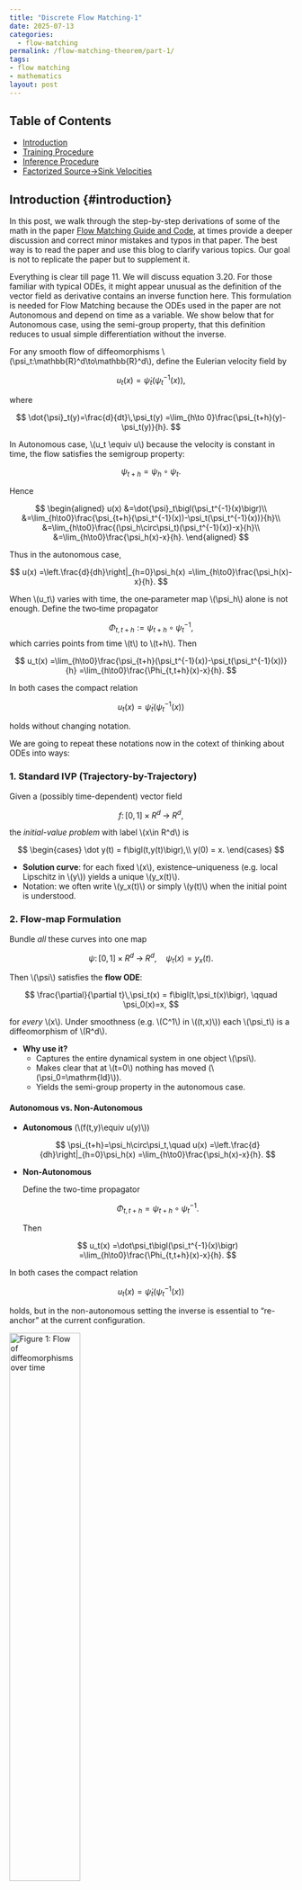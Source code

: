 ```yaml
---
title: "Discrete Flow Matching-1"
date: 2025-07-13
categories:
  - flow-matching
permalink: /flow-matching-theorem/part-1/    
tags:
- flow matching 
- mathematics
layout: post
---
```




<!-- Load MathJax so LaTeX renders in GitHub Pages without touching layouts -->
<script>
  window.MathJax = {
    tex: {
      inlineMath: [['\\(','\\)'], ['\\[','\\]']]
    }
  };
</script>
<script src="https://cdn.jsdelivr.net/npm/mathjax@3/es5/tex-mml-chtml.js"></script>


## Table of Contents
- [Introduction](#introduction)
- [Training Procedure](#training-procedure)
- [Inference Procedure](#inference-procedure)
- [Factorized Source→Sink Velocities](#factorized-source-sink-velocities)




## Introduction {#introduction} 

In this post, we walk through the step-by-step derivations of some of the math in the 
paper [ Flow Matching Guide and Code](https://arxiv.org/pdf/2412.06264), at times provide a deeper discussion and correct minor mistakes and typos in that paper. The best way is to read the paper and use this blog to clarify various topics. Our goal is not to replicate the paper but to supplement it. 

Everything is clear till page 11. We will discuss equation 3.20. For those familiar with typical ODEs, it might appear unusual as the definition of the vector field as derivative contains an inverse function here. This formulation is needed for Flow Matching because the ODEs used in the paper are not Autonomous and depend on time as a variable. We show below that for Autonomous case, using the semi-group property, that this definition reduces to usual simple differentiation without the inverse.



For any smooth flow of diffeomorphisms \\(\psi_t:\mathbb{R}^d\to\mathbb{R}^d\\), define the Eulerian velocity field by

$$
u_t(x)=\dot{\psi}_t\bigl(\psi_t^{-1}(x)\bigr),
$$

where

$$
\dot{\psi}_t(y)=\frac{d}{dt}\,\psi_t(y)
=\lim_{h\to 0}\frac{\psi_{t+h}(y)-\psi_t(y)}{h}.
$$

In Autonomous case, \\(u_t \equiv u\\) because the velocity is constant in time, the flow satisfies the semigroup property:

$$
\psi_{t+h}=\psi_h\circ\psi_t.
$$

Hence

$$
\begin{aligned}
u(x)
&=\dot{\psi}_t\bigl(\psi_t^{-1}(x)\bigr)\\
&=\lim_{h\to0}\frac{\psi_{t+h}(\psi_t^{-1}(x))-\psi_t(\psi_t^{-1}(x))}{h}\\
&=\lim_{h\to0}\frac{(\psi_h\circ\psi_t)(\psi_t^{-1}(x))-x}{h}\\
&=\lim_{h\to0}\frac{\psi_h(x)-x}{h}.
\end{aligned}
$$

Thus in the autonomous case,

$$
u(x)
=\left.\frac{d}{dh}\right|_{h=0}\psi_h(x)
=\lim_{h\to0}\frac{\psi_h(x)-x}{h}.
$$


When \\(u_t\\) varies with time, the one‐parameter map \\(\psi_h\\) alone is not enough. Define the two‐time propagator

$$
\Phi_{t,t+h}:=\psi_{t+h}\circ\psi_t^{-1},
$$
which carries points from time \\(t\\) to \\(t+h\\). Then

$$
u_t(x)
=\lim_{h\to0}\frac{\psi_{t+h}(\psi_t^{-1}(x))-\psi_t(\psi_t^{-1}(x))}{h}
=\lim_{h\to0}\frac{\Phi_{t,t+h}(x)-x}{h}.
$$



In both cases the compact relation

$$
u_t(x)=\dot{\psi}_t\bigl(\psi_t^{-1}(x)\bigr)
$$

holds without changing notation.


We are going to repeat these notations now in the cotext of thinking about ODEs into ways:

### 1. Standard IVP (Trajectory-by-Trajectory)

Given a (possibly time-dependent) vector field  

$$
f\colon [0,1]\times R^d\;\to\; R^d,
$$  

the *initial-value problem* with label \\(x\in R^d\\) is  

$$
\begin{cases}
\dot y(t) = f\bigl(t,y(t)\bigr),\\
y(0) = x.
\end{cases}
$$  

- **Solution curve**: for each fixed \\(x\\), existence–uniqueness (e.g. local Lipschitz in \\(y\\)) yields a unique \\(y_x(t)\\).  
- Notation: we often write \\(y_x(t)\\) or simply \\(y(t)\\) when the initial point is understood.

### 2. Flow-map Formulation

Bundle *all* these curves into one map  

$$
\psi\colon [0,1]\times R^d\;\longrightarrow\; R^d,
\quad
\psi_t(x) = y_x(t).
$$  

Then \\(\psi\\) satisfies the **flow ODE**:  

$$
\frac{\partial}{\partial t}\,\psi_t(x)
= f\bigl(t,\psi_t(x)\bigr),
\qquad
\psi_0(x)=x,
$$  

for *every* \\(x\\).  Under smoothness (e.g. \\(C^1\\) in \\((t,x)\\)) each \\(\psi_t\\) is a diffeomorphism of \\(R^d\\).

- **Why use it?**  
  - Captures the entire dynamical system in one object \\(\psi\\).  
  - Makes clear that at \\(t=0\\) nothing has moved (\\(\psi_0=\mathrm{Id}\\)).  
  - Yields the semi-group property in the autonomous case.

#### Autonomous vs. Non-Autonomous

- **Autonomous** (\\(f(t,y)\equiv u(y)\\))  

  $$
  \psi_{t+h}=\psi_h\circ\psi_t,\quad
  u(x)
  =\left.\frac{d}{dh}\right|_{h=0}\psi_h(x)
  =\lim_{h\to0}\frac{\psi_h(x)-x}{h}.
  $$  

- **Non-Autonomous**  

  Define the two-time propagator  

  $$
  \Phi_{t,t+h}=\psi_{t+h}\circ\psi_t^{-1}.
  $$  

  Then  

  $$
  u_t(x)
  =\dot\psi_t\bigl(\psi_t^{-1}(x)\bigr)
  =\lim_{h\to0}\frac{\Phi_{t,t+h}(x)-x}{h}.
  $$  

In both cases the compact relation  

$$
u_t(x)=\dot\psi_t\bigl(\psi_t^{-1}(x)\bigr)
$$  

holds, but in the non-autonomous setting the inverse is essential to “re-anchor” at the current configuration.



<img src="/images/planes.png"
     alt="Figure 1: Flow of diffeomorphisms over time"
     width="50%"
     style="height:auto;">

In case of the flow, it is better to think of a series of "planes" stacked on top of each other in time. The first plane is the plane of initial conditions. We can think of paths as curves piercing the planes. What is happening in the non-autonomous case is that we cannot simply start from zero time ignoring where we are in time and take the usual 

$$
 \lim_{h\to0}\frac{\psi_h(x)-x}{h},
$$ 


always from "zero" time on the plane to delta time \\( h \\). Instead we need to bring back the point to the initial plane and then move the point to \\( t+ h \\) plane right "above" \\(x\\) on the plane \\(t\\). In our flow representation \\(\psi_t (x)\\) always requires \\(x\\) to be on the 
initial plane and thus when we take its derivative, the argument for the derivative has to be starting from initial plane as well. The derivative of \\(\psi\\) brings the point to \\(t\\) plane just as \\(\psi \\) does; it needs to know the initial point where \\(x\\) came from which is exactly what we are doing here:

$$
u_t(x)=\dot{\psi}_t\bigl(\psi_t^{-1}(x)\bigr)
$$


where we have for have 

$$ \psi_t^{-1}(x) = y$$ 

$$
\dot{\psi}_t(y)=\frac{d}{dt}\,\psi_t(y)
=\lim_{h\to 0}\frac{\psi_{t+h}(y)-\psi_t(y)}{h}.
$$

Note here we are using \\(y\\) label instead of \\(x\\) for points on the initial plane. Note also how the limit definition shows that the derivative too needs to be defined from the initial plane to time \\(t \\) inheriting that property from  \\(\psi\\)


We next turn to page 14 and proof of (3.30):


### Flow identity for \\(\log p_t\\) (3.30) from the continuity equation

Setup and notation:
Let \\(\Omega\subset\mathbb{R}^d\\). For \\(t\in[0,1]\\):


- \\(u_t:\Omega\to\mathbb{R}^d\\) is \\(C^1\\) in \\(x\\) (measurable in \\(t\\)).
- \\(p_t:\Omega\to(0,\infty)\\) is \\(C^1\\) in \\(x\\) and solves the continuity equation

$$
\partial_t p_t + \nabla\!\cdot(p_t\,u_t)=0.
$$

The flow \\(\psi_t:\Omega\to\Omega\\) solves

$$
\dot\psi_t(x)=u_t(\psi_t(x)),\qquad \psi_0(x)=x.
$$



We use the evaluation convention 

$$(\nabla\!\cdot u_t)(\psi_t(x)),$$

meaning that the differential operator (here divergence) is applied first with respect to the spatial variable, producing a scalar field, and \emph{then} this resulting scalar field is evaluated at the point \\(\psi_t(x)\\) along the flow trajectory

We need the following: 


If \\(f:[0,1]\times\Omega\to\mathbb{R}\\) is \\(C^1\\) in \\((t,x)\\), then for every \\(x\in\Omega\\),

$$
\frac{d}{dt}\,f_t(\psi_t(x))
=\partial_t f_t(\psi_t(x))
+\nabla f_t(\psi_t(x))\cdot u_t(\psi_t(x)). (*)
$$


proof:

Define \\(F(t,y):=f(t,y)\\) and \\(g(t):=F(t,\psi_t(x))\\). By the multivariable chain rule,

$$
g'(t)
=\partial_t F(t,\psi_t(x))
+ D_yF(t,\psi_t(x))\,[\dot\psi_t(x)].
$$

Since \\(D_yF(t,y)=\nabla f_t(y)\\) and \\(\dot\psi_t(x)=u_t(\psi_t(x))\\), we obtain the formula.


We will now show: Along the flow trajectory \\(t\mapsto\psi_t(x)\\),

$$
\frac{d}{dt}\log p_t(\psi_t(x))
= -\,(\nabla\!\cdot u_t)(\psi_t(x)).
$$

Consequently,

$$
\log p_1(\psi_1(x))
= \log p_0(\psi_0(x))
-\int_0^1 (\nabla\!\cdot u_t)(\psi_t(x))\,dt.
$$



From the continuity equation,

$$
\partial_t p_t
= -\nabla\!\cdot(p_t u_t)
= -p_t\,\nabla\!\cdot u_t - u_t\cdot\nabla p_t.
$$

Divide by \\(p_t>0\\) to get

$$
\partial_t \log p_t
= -\,\nabla\!\cdot u_t \;-\; u_t\cdot\nabla \log p_t.
$$

Apply \\(*\\) with \\(f_t=\log p_t\\):

$$
\frac{d}{dt}\log p_t(\psi_t(x))
=\partial_t\log p_t(\psi_t(x))
+ \nabla\log p_t(\psi_t(x))\cdot u_t(\psi_t(x)).
$$

Insert the previous equation and cancel the \\(u_t\cdot\nabla\log p_t\\) terms to obtain the differential form.

Integrate over \\(t\in[0,1]\\) to get the stated identity.

$$
\log p_{1}(\psi_{1}(x)) - \log p_{0}(\psi_{0}(x))
= - \int_{0}^{1} \big( \nabla \!\cdot u_{t} \big)\big( \psi_{t}(x) \big) \, dt.
$$



The expressions \\(u_t(X_t\mid X_1)\\) and \\(u_t(X_t\mid Z)\\) can be misleading, as they suggest probabilistic conditioning of the vector field itself. Here we write the vector field with a semicolon to indicate a parameter: \\(u_t(x;z)\\). For example, a clearer form of

$$
u_t(x) \;=\; \mathbb{E}\!\big[u_t(X_t\mid X_1)\,\big|\,X_t=x\big]
$$

is

$$
u_t(x) \;=\; \mathbb{E}\!\big[u_t(X_t; X_1)\,\big|\,X_t=x\big],
$$

which emphasizes that the second argument is a parameter, not a conditioning operation on the field. Let \\(p_Z(z)\\) be the \\(t\\)-independent density of the latent \\(Z\\). For each fixed \\(z\\), the conditional density \\(p_{t\mid Z}(x\mid z)\\) in \\(x\\) is transported by the velocity \\(u_t(x;z)\\) via the conditional continuity equation

$$
\partial_t p_{t\mid Z}(x\mid z) + \operatorname{div}_x\!\big(u_t(x;z)\,p_{t\mid Z}(x\mid z)\big)=0,
$$

and the marginal in \\(x\\) is

$$
p_t(x)=\int p_{t\mid Z}(x\mid z)\,p_Z(z)\,dz.
$$

Because \\(u_t(\cdot;z)\\) generates \\(p_{t\mid Z}(\cdot\mid z)\\), we have

$$
\frac{d}{dt}\,p_t(x)
= \int \partial_t p_{t\mid Z}(x\mid z)\,p_Z(z)\,dz
\tag{4.14}
$$

$$
= - \int \operatorname{div}_x\!\Big(u_t(x; z)\,p_{t\mid Z}(x\mid z)\Big)\,p_Z(z)\,dz
\tag{4.15}
$$

$$
= -\,\operatorname{div}_x\!\int u_t(x; z)\,p_{t\mid Z}(x\mid z)\,p_Z(z)\,dz
\tag{4.16}
$$

$$
= -\,\operatorname{div}_x\!\big(\bar u_t(x)\,p_t(x)\big),
\tag{4.17}
$$

where

$$
\bar u_t(x) := \frac{\int u_t(x; z)\,p_{t\mid Z}(x\mid z)\,p_Z(z)\,dz}{p_t(x)},
\qquad p_t(x) > 0.
$$

Equality (4.14) follows by differentiating under the \\(z\\)-integral (Leibniz rule), using the \\(C^1\\) regularity of \\(p_{t\mid Z}\\) and the fact that \\(p_Z\\) has bounded support. Equality (4.15) follows from the conditional continuity equation for each \\(z\\). Equality (4.16) follows from the linearity of \\(\operatorname{div}_x\\) and the fact it acts only on \\(x\\), allowing it to pass through the \\(z\\)-integral. Equality (4.17) follows from multiplying and dividing inside the integral by \\(p_t(x)\\) and using the definition of \\(\bar u_t\\).






We begin from the definition

$$
u_t(x) = \mathbb{E}\!\left[\,u_t(X_t; Z) \,\middle|\, X_t = x\right].
$$

The loss gradient is

$$
\nabla_\theta L_{\mathrm{FM}}(\theta)
= \nabla_\theta\,\mathbb{E}_{t, X_t \sim p_t}
\big[ D\big(u_t(X_t),\, u^\theta_t(X_t)\big) \big]
$$

$$
= \mathbb{E}_{t, X_t \sim p_t}
\big[ \nabla_\theta D\big(u_t(X_t),\, u^\theta_t(X_t)\big) \big].
$$

Using the chain rule gives

$$
\overset{(i)}{=}
\mathbb{E}_{t, X_t \sim p_t}
\big[ \nabla_v D\big(u_t(X_t),\, u^\theta_t(X_t)\big)
\,\nabla_\theta u^\theta_t(X_t) \big].
$$

Substituting \(u_t(X_t) = \mathbb{E}[u_t(X_t; Z) \mid X_t]\) we have

$$
= \mathbb{E}_{t, X_t \sim p_t}
\big[ \nabla_v D\big(\mathbb{E}[u_t(X_t; Z) \mid X_t],\, u^\theta_t(X_t)\big)
\,\nabla_\theta u^\theta_t(X_t) \big].
$$

Since the outer factor depends only on \(X_t\) (and \(t\)), we can move the conditioning on \(X_t\) all the way to the right:

$$
= \mathbb{E}_{t, X_t \sim p_t}
\mathbb{E}_{Z \sim p_{Z\mid t}(\cdot \mid X_t)}
\big[ \nabla_v D(u_t(X_t; Z),\, u^\theta_t(X_t))
\,\nabla_\theta u^\theta_t(X_t) \big].
$$

Applying the law of total expectation yields the joint form

$$
= \mathbb{E}_{t, Z \sim q,\; X_t \sim p_{t\mid Z}(\cdot \mid Z)}
\big[ \nabla_v D(u_t(X_t; Z),\, u^\theta_t(X_t))
\,\nabla_\theta u^\theta_t(X_t) \big].
$$

Applying equation (4.21) conditionally on \(X_t\) gives

$$
\overset{(ii)}{=}
\mathbb{E}_{t, Z \sim q,\; X_t \sim p_{t\mid Z}(\cdot \mid Z)}
\big[ \nabla_\theta D(u_t(X_t; Z),\, u^\theta_t(X_t)) \big],
$$

and therefore

$$
= \nabla_\theta\,\mathbb{E}_{t, Z \sim q,\; X_t \sim p_{t\mid Z}(\cdot \mid Z)}
\big[ D(u_t(X_t; Z),\, u^\theta_t(X_t)) \big]
= \nabla_\theta L_{\mathrm{CFM}}(\theta).
$$

Here, step (i) uses the chain rule, the substitution makes the conditional expectation explicit, moving the condition on \(X_t\) to the right uses the fact that the inner term depends only on \(X_t\), the law of total expectation produces the joint distribution, and step (ii) applies equation (4.21) conditionally on \(X_t\).






Start with the definition \\(u_t(x)=\mathbb{E}\!\left[u_t(X_t;Z)\mid X_t=x\right]\\).  
Consider the objective

$$
\nabla_\theta L_{\mathrm{FM}}(\theta)
= \nabla_\theta\,\mathbb{E}_{t, X_t \sim p_t}\!\Big[ D\big(u_t(X_t),\,u_t^\theta(X_t)\big) \Big].
$$

Move \\(\nabla_\theta\\) inside and use the chain rule with respect to the second argument of \\(D\\):

$$
= \mathbb{E}_{t, X_t \sim p_t}\!\Big[ \nabla_\theta D\big(u_t(X_t),\,u_t^\theta(X_t)\big) \Big]
= \mathbb{E}_{t, X_t \sim p_t}\!\Big[ \nabla_v D\big(u_t(X_t),\,u_t^\theta(X_t)\big)\,\nabla_\theta u_t^\theta(X_t) \Big].
\tag{4.12}
$$

Insert \\(u_t(X_t)=\mathbb{E}\!\left[u_t(X_t;Z)\mid X_t\right]\\) inside \\(D\\):

$$
= \mathbb{E}_{t, X_t \sim p_t}\!\Big[
\nabla_v D\big(\,\mathbb{E}[u_t(X_t; Z)\mid X_t],\, u_t^\theta(X_t)\big)\,
\nabla_\theta u_t^\theta(X_t)
\Big].
$$

Since everything other than the explicit \\(Z\\)-dependence is a function of \\(X_t\\), move the conditioning \\(\mid X_t\\) all the way to the right:

$$
=
\mathbb{E}_{t, X_t \sim p_t}\!\Big[
\mathbb{E}\Big[
\nabla_v D\big(u_t(X_t; Z),\, u_t^\theta(X_t)\big)\,\nabla_\theta u_t^\theta(X_t)
\ \big X_t\ X_t\Big]
\Big].
$$

Drop the bar by the law of total expectation to obtain the joint over \\((t,Z,X_t)\\) with \\((t,Z)\sim q\\) and \\(X_t\sim p_{t\mid Z}(\cdot\mid Z)\\):

$$
=
\mathbb{E}_{\,t, Z \sim q,\;\; X_t \sim p_{t\mid Z}(\cdot\mid Z)}\!\Big[
\nabla_v D\big(u_t(X_t; Z),\, u_t^\theta(X_t)\big)\,\nabla_\theta u_t^\theta(X_t)
\Big].
$$

Applying equation (4.21) conditionally on \\(X_t\\) (equivalently, the chain rule inside the joint) converts \\(\nabla_v D(\cdot)\,\nabla_\theta u_t^\theta(X_t)\\) to \\(\nabla_\theta D(\cdot)\\):

$$
=
\mathbb{E}_{\,t, Z \sim q,\;\; X_t \sim p_{t\mid Z}(\cdot\mid Z)}\!\Big[
\nabla_\theta D\big(u_t(X_t; Z),\, u_t^\theta(X_t)\big)
\Big].
$$

Recognize this as the \\(\theta\\)-gradient of the conditional flow-matching objective:

$$
=
\nabla_\theta\,\mathbb{E}_{\,t, Z \sim q,\;\; X_t \sim p_{t\mid Z}(\cdot\mid Z)}\!\Big[
D\big(u_t(X_t; Z),\, u_t^\theta(X_t)\big)
\Big]
= \nabla_\theta L_{\mathrm{CFM}}(\theta).
$$
